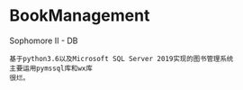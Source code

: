 # BookManagement
Sophomore II - DB
```
基于python3.6以及Microsoft SQL Server 2019实现的图书管理系统
主要运用pymssql库和wx库
很烂。
```
